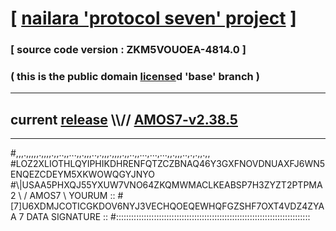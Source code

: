 
# [ [nailara 'protocol seven' project](http://nailara.network/) ]

### [ source code version : ZKM5VOUOEA-4814.0 ]

### ( this is the public domain [license](../license)d 'base' branch )
---
## current [release](https://github.com/nailara-technologies/protocol-7/releases) \\\\// [AMOS7-v2.38.5](https://github.com/nailara-technologies/protocol-7/releases/tag/AMOS7-v2.38.5)
---

#,,,.,,,,,.,,,,.,,..,,...,,.,,,..,.,,,.,,,,.,,..,,...,...,...,,.,,,..,.,.,,.,,
#LOZ2XLIOTHLQYIPHIKDHRENFQTZCZBNAQ46Y3GXFNOVDNUAXFJ6WN5ENQEZCDEYM5XKWOWQGYJNYO
#\\\|USAA5PHXQJ55YXUW7VNO64ZKQMWMACLKEABSP7H3ZYZT2PTPMA2 \ / AMOS7 \ YOURUM ::
#\[7]U6XDMJCOTICGKDOV6NYJ3VECHQOEQEWHQFGZSHF7OXT4VDZ4ZYAA 7  DATA SIGNATURE ::
#:::::::::::::::::::::::::::::::::::::::::::::::::::::::::::::::::::::::::::::
